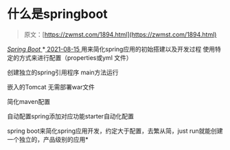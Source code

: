 <!--yml
category: 未分类
date: 0001-01-01 00:00:00
--->

# 什么是springboot

> 原文：[https://zwmst.com/1894.html](https://zwmst.com/1894.html)

   [ *Spring Boot* ](https://zwmst.com/spring-boot)*[ <time datetime="2021-08-15T16:48:24+08:00"> 2021-08-15 </time> ](https://zwmst.com/1894.html)  用来简化spring应用的初始搭建以及开发过程 使用特定的方式来进行配置（properties或yml 文件）

创建独立的spring引用程序 main方法运行

嵌入的Tomcat 无需部署war文件

简化maven配置

自动配置spring添加对应功能starter自动化配置

spring boot来简化spring应用开发，约定大于配置，去繁从简，just run就能创建一个独立的，产品级别的应用*